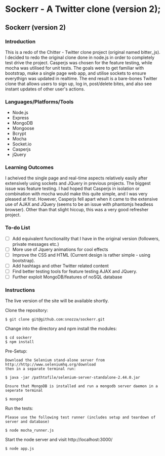 Sockerr - A Twitter clone (version 2);
========================

## Sockerr (version 2)

### Introduction

This is a redo of the Chitter - Twitter clone project (original named bitter_js).
I decided to redo the original clone done in node.js in order to completely test drive the project. Casperjs was chosen for the feature testing, while mocha was utilised for unit tests.
The goals were to get familiar with bootstrap, make a single page web app, and utilise sockets to ensure everythign was updated in realtime.
The end result is a bare-bones Twitter clone that allows users to sign up, log in, post/delete bites, and also see instant updates of other user's actions.

### Languages/Platforms/Tools

* Node.js
* Express
* MongoDB
* Mongoose
* Bcrypt
* Mocha
* Socket.io
* Casperjs
* jQuery

### Learning Outcomes

I acheived the single page and real-time aspects relatively easily after extensively using sockets and JQuery in previous projects. The biggest issue was feature testing. I had hoped that Casperjs in isolation or combination with mocha would make this quite simple, and I was very pleased at first. However, Casperjs fell apart when it came to the extensive use of AJAX and JQuery (seems to be an issue with phantomjs headless browser). Other than that slight hiccup, this was a very good refresher project.


### To-do List
- [ ] Add equivalent functionality that I have in the original version (followers, private messages etc.)
- [ ] More use of Jquery animations for cool effects
- [ ] Improve the CSS and HTML (Current design is rather simple - using bootstrap).
- [ ] Add hashtags and other Twitter related content
- [ ] Find better testing tools for feature testing AJAX and JQuery.
- [ ] Further exploit MongoDB/features of noSQL database

### Instructions

The live version of the site will be available shortly.

Clone the repository:

```
$ git clone git@github.com:snozza/sockerr.git
```

Change into the directory and npm install the modules:

```
$ cd sockerr
$ npm install
```

Pre-Setup:

```
Download the Selenium stand-alone server from http://http://www.seleniumhq.org/download
then in a separate terminal run:

$ java -jar /pathtofile/selenium-server-standalone-2.44.0.jar

Ensure that MongoDB is installed and run a mongodb server daemon in a seperate terminal

$ mongod
```

Run the tests: 

```
Please use the following test runner (includes setup and teardown of server and database)

$ node mocha_runner.js
```

Start the node server and visit http://localhost:3000/

```
$ node app.js